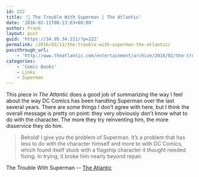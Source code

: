 ```yaml
---
id: 222
title: '🔗 The Trouble With Superman | The Atlantic'
date: '2016-02-11T00:13:03+00:00'
author: Frank
layout: post
guid: 'https://34.95.34.211/?p=222'
permalink: /2016/02/11/the-trouble-with-superman-the-atlantic/
passthrough_url:
    - 'http://www.theatlantic.com/entertainment/archive/2016/02/the-trouble-with-superman/435408/'
categories:
    - 'Comic Books'
    - Links
    - Superman
---
```


This piece in *The Atlantic* does a good job of summarizing the way I feel about the way DC Comics has been handling Superman over the last several years. There are some things I don’t agree with here, but I think the overall message is pretty on point: they very obviously don’t know what to do with the character. The more they try reinventing him, the more disservice they do him.

>	Behold! I give you the problem of Superman. It’s a problem that has 
>	less to do with the character himself and more to with DC Comics, 
>	which found itself stuck with a flagship character it thought needed 
>	fixing. In trying, it broke him nearly beyond repair.

The Trouble With Superman -- [The Atlantic](http://www.theatlantic.com/entertainment/archive/2016/02/the-trouble-with-superman/435408/)